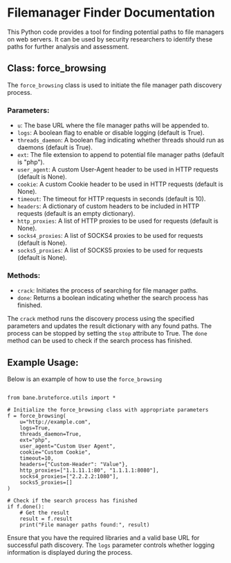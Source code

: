 <!DOCTYPE html>
<html>
<head>

</head>
<body>
<h1>Filemanager Finder Documentation</h1>
<p>This Python code provides a tool for finding potential paths to file managers on web servers. It can be used by security researchers to identify these paths for further analysis and assessment.</p>

<h2>Class: force_browsing</h2>
<p>The <code>force_browsing</code> class is used to initiate the file manager path discovery process.</p>

<h3>Parameters:</h3>
<ul>
    <li><code>u</code>: The base URL where the file manager paths will be appended to.</li>
    <li><code>logs</code>: A boolean flag to enable or disable logging (default is True).</li>
    <li><code>threads_daemon</code>: A boolean flag indicating whether threads should run as daemons (default is True).</li>
    <li><code>ext</code>: The file extension to append to potential file manager paths (default is "php").</li>
    <li><code>user_agent</code>: A custom User-Agent header to be used in HTTP requests (default is None).</li>
    <li><code>cookie</code>: A custom Cookie header to be used in HTTP requests (default is None).</li>
    <li><code>timeout</code>: The timeout for HTTP requests in seconds (default is 10).</li>
    <li><code>headers</code>: A dictionary of custom headers to be included in HTTP requests (default is an empty dictionary).</li>
    <li><code>http_proxies</code>: A list of HTTP proxies to be used for requests (default is None).</li>
    <li><code>socks4_proxies</code>: A list of SOCKS4 proxies to be used for requests (default is None).</li>
    <li><code>socks5_proxies</code>: A list of SOCKS5 proxies to be used for requests (default is None).</li>
</ul>

<h3>Methods:</h3>
<ul>
    <li><code>crack</code>: Initiates the process of searching for file manager paths.</li>
    <li><code>done</code>: Returns a boolean indicating whether the search process has finished.</li>
</ul>

<p>The <code>crack</code> method runs the discovery process using the specified parameters and updates the result dictionary with any found paths. The process can be stopped by setting the <code>stop</code> attribute to True. The <code>done</code> method can be used to check if the search process has finished.</p>

<h2>Example Usage:</h2>
<p>Below is an example of how to use the <code>force_browsing</code class to search for file manager paths:</p>

<pre><code>
from bane.bruteforce.utils import *

# Initialize the force_browsing class with appropriate parameters
f = force_browsing(
    u="http://example.com",
    logs=True,
    threads_daemon=True,
    ext="php",
    user_agent="Custom User Agent",
    cookie="Custom Cookie",
    timeout=10,
    headers={"Custom-Header": "Value"},
    http_proxies=["1.1.11.1:80", "1.1.1.1:8080"],
    socks4_proxies=["2.2.2.2:1080"],
    socks5_proxies=[]
)

# Check if the search process has finished
if f.done():
    # Get the result
    result = f.result
    print("File manager paths found:", result)
</code></pre>

<p>Ensure that you have the required libraries and a valid base URL for successful path discovery. The <code>logs</code> parameter controls whether logging information is displayed during the process.</p>
</body>
</html>
